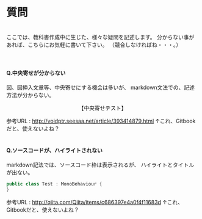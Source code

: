 # 質問
<br>
ここでは、教科書作成中に生じた、様々な疑問を記述します。
分からない事があれば、こちらにお気軽に書いて下さい。
（競合しなければね・・・。）
<br>
<br>
<br>



#### Q.中央寄せが分からない
図、図挿入文章等、中央寄せにする機会は多いが、
markdown文法での、記述方法が分からない。

<div style="text-align: center;">
【中央寄せテスト】
</div>

参考URL : http://voidptr.seesaa.net/article/393414879.html
↑これ、Gitbookだと、使えないよね？
<br>
<br>



#### Q.ソースコードが、ハイライトされない
markdown記法では、ソースコード枠は表示されるが、
ハイライトとタイトルが出ない。

```c#:Test.cs
public class Test : MonoBehaviour {
}
```

参考URL : http://qiita.com/Qiita/items/c686397e4a0f4f11683d
↑これ、Gitbookだと、使えないよね？
<br>
<br>


